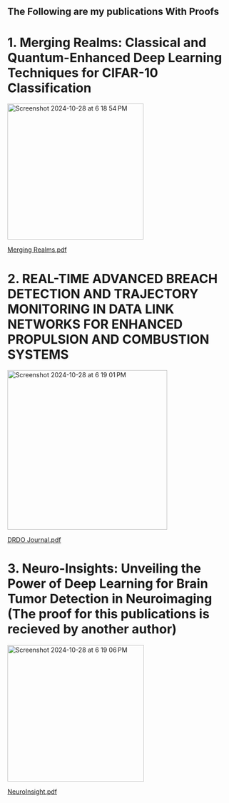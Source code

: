 ## The Following are my publications With Proofs

# 1. Merging Realms: Classical and Quantum-Enhanced Deep Learning Techniques for CIFAR-10 Classification
<img width="305" alt="Screenshot 2024-10-28 at 6 18 54 PM" src="https://github.com/user-attachments/assets/4821b024-23b2-41c7-9655-d2dbf8133af0">


[Merging Realms.pdf](https://github.com/user-attachments/files/17542636/Merging.Realms.pdf)

# 2. REAL-TIME ADVANCED BREACH DETECTION AND TRAJECTORY MONITORING IN DATA LINK NETWORKS FOR ENHANCED PROPULSION AND COMBUSTION SYSTEMS
<img width="358" alt="Screenshot 2024-10-28 at 6 19 01 PM" src="https://github.com/user-attachments/assets/ab6bb466-bf4b-4aa3-b6e1-8e15bb785668">


[DRDO Journal.pdf](https://github.com/user-attachments/files/17542650/DRDO.Journal.pdf)

# 3. Neuro-Insights: Unveiling the Power of Deep Learning for Brain Tumor Detection in Neuroimaging (The proof for this publications is recieved by another author)
<img width="306" alt="Screenshot 2024-10-28 at 6 19 06 PM" src="https://github.com/user-attachments/assets/ef190def-2f5b-4cca-9c64-477452e294bf">


[NeuroInsight.pdf](https://github.com/user-attachments/files/17542669/NeuroInsight.pdf)






